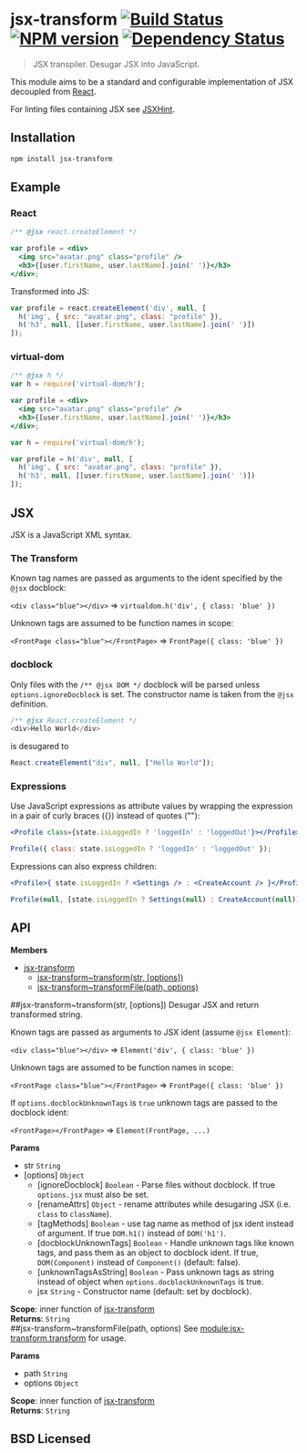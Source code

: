 # jsx-transform [![Build Status](http://img.shields.io/travis/alexmingoia/jsx-transform.svg?style=flat)](http://travis-ci.org/alexmingoia/jsx-transform) [![NPM version](http://img.shields.io/npm/v/jsx-transform.svg?style=flat)](https://npmjs.org/package/jsx-transform) [![Dependency Status](http://img.shields.io/david/alexmingoia/jsx-transform.svg?style=flat)](http://david-dm.org/alexmingoia/jsx-transform)

> JSX transpiler. Desugar JSX into JavaScript.

This module aims to be a standard and configurable implementation of JSX
decoupled from [React](https://github.com/facebook/react).

For linting files containing JSX see
[JSXHint](https://github.com/STRML/JSXHint).

## Installation

```sh
npm install jsx-transform
```

## Example

### React

```jsx
/** @jsx react.createElement */

var profile = <div>
  <img src="avatar.png" class="profile" />
  <h3>{[user.firstName, user.lastName].join(' ')}</h3>
</div>;
```

Transformed into JS:

```javascript
var profile = react.createElement('div', null, [
  h('img', { src: "avatar.png", class: "profile" }),
  h('h3', null, [[user.firstName, user.lastName].join(' ')])
]);
```

### virtual-dom

```jsx
/** @jsx h */
var h = require('virtual-dom/h');

var profile = <div>
  <img src="avatar.png" class="profile" />
  <h3>{[user.firstName, user.lastName].join(' ')}</h3>
</div>;
```

```javascript
var h = require('virtual-dom/h');

var profile = h('div', null, [
  h('img', { src: "avatar.png", class: "profile" }),
  h('h3', null, [[user.firstName, user.lastName].join(' ')])
]);
```

## JSX

JSX is a JavaScript XML syntax.

### The Transform

Known tag names are passed as arguments to the ident specified by the `@jsx`
docblock:

`<div class="blue"></div>` => `virtualdom.h('div', { class: 'blue' })`

Unknown tags are assumed to be function names in scope:

`<FrontPage class="blue"></FrontPage>` => `FrontPage({ class: 'blue' })`

### docblock

Only files with the `/** @jsx DOM */` docblock will be parsed unless
`options.ignoreDocblock` is set. The constructor name is taken from the `@jsx`
definition.

```javascript
/** @jsx React.createElement */
<div>Hello World</div>
```

is desugared to

```javascript
React.createElement("div", null, ["Hello World"]);
```

### Expressions

Use JavaScript expressions as attribute values by wrapping the expression in a
pair of curly braces ({}) instead of quotes (""):

```jsx
<Profile class={state.isLoggedIn ? 'loggedIn' : 'loggedOut'}></Profile>
```

```javascript
Profile({ class: state.isLoggedIn ? 'loggedIn' : 'loggedOut' });
```

Expressions can also express children:

```jsx
<Profile>{ state.isLoggedIn ? <Settings /> : <CreateAccount /> }</Profile>
```

```javascript
Profile(null, [state.isLoggedIn ? Settings(null) : CreateAccount(null)]);
```

## API
**Members**

* [jsx-transform](#module_jsx-transform)
  * [jsx-transform~transform(str, [options])](#module_jsx-transform..transform)
  * [jsx-transform~transformFile(path, options)](#module_jsx-transform..transformFile)

<a name="module_jsx-transform..transform"></a>
##jsx-transform~transform(str, [options])
Desugar JSX and return transformed string.

Known tags are passed as arguments to JSX ident (assume
`@jsx Element`):

  `<div class="blue"></div>` => `Element('div', { class: 'blue' })`

Unknown tags are assumed to be function names in scope:

  `<FrontPage class="blue"></FrontPage>` => `FrontPage({ class: 'blue' })`

If `options.docblockUnknownTags` is `true` unknown tags are passed to the
docblock ident:

  `<FrontPage></FrontPage>` => `Element(FrontPage, ...)`

**Params**

- str `String`  
- \[options\] `Object`  
  - \[ignoreDocblock\] `Boolean` - Parse files without docblock. If
true `options.jsx` must also be set.  
  - \[renameAttrs\] `Object` - rename attributes while desugaring JSX
(i.e. `class` to `className`).  
  - \[tagMethods\] `Boolean` - use tag name as method of jsx ident
instead of argument. If true `DOM.h1()` instead of `DOM('h1')`.  
  - \[docblockUnknownTags\] `Boolean` - Handle unknown tags like
known tags, and pass them as an object to docblock ident. If true,
`DOM(Component)` instead of `Component()` (default: false).  
  - \[unknownTagsAsString\] `Boolean` - Pass unknown tags as string
instead of object when `options.docblockUnknownTags` is true.  
  - jsx `String` - Constructor name (default: set by docblock).  

**Scope**: inner function of [jsx-transform](#module_jsx-transform)  
**Returns**: `String`  
<a name="module_jsx-transform..transformFile"></a>
##jsx-transform~transformFile(path, options)
See [module:jsx-transform.transform](module:jsx-transform.transform) for usage.

**Params**

- path `String`  
- options `Object`  

**Scope**: inner function of [jsx-transform](#module_jsx-transform)  
**Returns**: `String`  


## BSD Licensed

[0]: https://github.com/facebook/react/
[1]: https://github.com/STRML/JSXHint/
